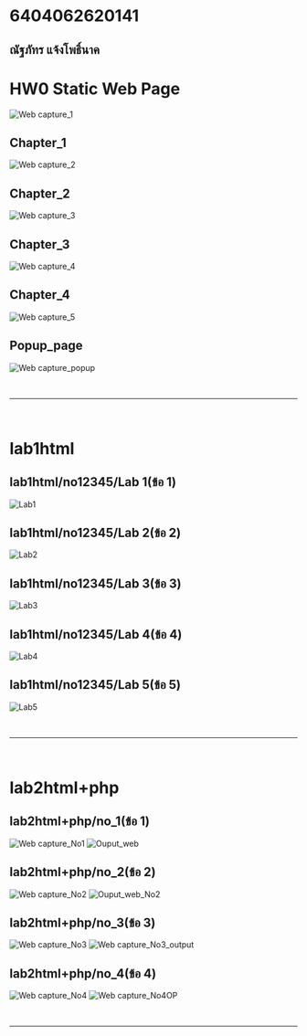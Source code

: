# 6404062620141
## ณัฐภัทร แจ้งโพธิ์นาค
 
# **HW0 Static Web Page** 
 

![Web capture_1](https://github.com/NattaphatJangponak/040613411/assets/81207175/370f4558-4d95-47f1-8f06-a454cf617ab9)
## Chapter_1
![Web capture_2](https://github.com/NattaphatJangponak/040613411/assets/81207175/be8c76d1-fc77-4a6b-83f0-ab8f3116bf99)
## Chapter_2
![Web capture_3](https://github.com/NattaphatJangponak/040613411/assets/81207175/160e01e7-1056-4d3f-aeb5-93766420f528)
## Chapter_3
![Web capture_4](https://github.com/NattaphatJangponak/040613411/assets/81207175/c4361c2a-2358-40a5-9447-c49741ee5d2d)
## Chapter_4
![Web capture_5](https://github.com/NattaphatJangponak/040613411/assets/81207175/68a7bcdc-5382-46b4-9438-9f52257c0aef)
## Popup_page
![Web capture_popup](https://github.com/NattaphatJangponak/040613411/assets/81207175/9ecd8ebe-cc1c-411d-8651-49802ada238b)

<br>

 _______
 
<br>

# **lab1html**
## lab1html/no12345/Lab 1(ข้อ 1)
![Lab1](https://github.com/NattaphatJangponak/040613411/assets/81207175/00fc4d16-e118-49d1-946b-779a1d9c05be)

## lab1html/no12345/Lab 2(ข้อ 2)
![Lab2](https://github.com/NattaphatJangponak/040613411/assets/81207175/2ba19454-4f14-4715-bd6b-37ca167e1d4c)
 
## lab1html/no12345/Lab 3(ข้อ 3)
![Lab3](https://github.com/NattaphatJangponak/040613411/assets/81207175/b367e223-b6e2-4c35-b500-c3fae8767dda)
 
## lab1html/no12345/Lab 4(ข้อ 4)
![Lab4](https://github.com/NattaphatJangponak/040613411/assets/81207175/c22773c0-4f80-446a-a4f2-4b0c92110abe)

## lab1html/no12345/Lab 5(ข้อ 5)
 ![Lab5](https://github.com/NattaphatJangponak/040613411/assets/81207175/852ea18e-8af4-4ce2-9473-c9cc36228cdc)
 
<br>

 _______
 
<br>

# **lab2html+php**

## lab2html+php/no_1(ข้อ 1)
![Web capture_No1](https://github.com/NattaphatJangponak/040613411/assets/81207175/d5e3c94f-d70b-4189-b44a-6e28a38c5059)
![Ouput_web](https://github.com/NattaphatJangponak/040613411/assets/81207175/a4663090-1d1b-4145-a4ec-699e7db3715d)

## lab2html+php/no_2(ข้อ 2)
![Web capture_No2](https://github.com/NattaphatJangponak/040613411/assets/81207175/10812db5-057c-4916-8aa8-306b008ee952)
![Ouput_web_No2](https://github.com/NattaphatJangponak/040613411/assets/81207175/e4a4ddb4-ab2d-41b0-acc3-ca7c3a626994)

## lab2html+php/no_3(ข้อ 3)
![Web capture_No3](https://github.com/NattaphatJangponak/040613411/assets/81207175/4cf2b8ce-404f-4aa5-a537-6f5b9e0b3447)
![Web capture_No3_output](https://github.com/NattaphatJangponak/040613411/assets/81207175/a77142fa-7bc6-452c-8460-1b6a4885869d)

## lab2html+php/no_4(ข้อ 4)
![Web capture_No4](https://github.com/NattaphatJangponak/040613411/assets/81207175/e34b27e6-d919-4de7-ba2d-9f465f387ec3)
![Web capture_No4OP](https://github.com/NattaphatJangponak/040613411/assets/81207175/64dbaba5-33fe-4a40-9f7e-dd0c66991e4a)

<br>

 _______
 
<br>

